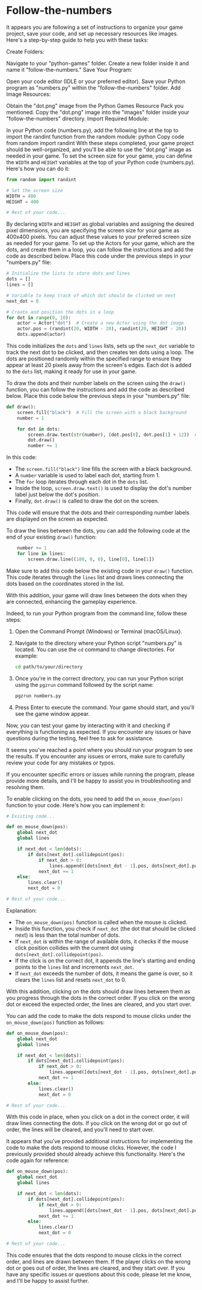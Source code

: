 # Follow-the-numbers
It appears you are following a set of instructions to organize your game project, save your code, and set up necessary resources like images. Here's a step-by-step guide to help you with these tasks:

Create Folders:

Navigate to your "python-games" folder.
Create a new folder inside it and name it "follow-the-numbers."
Save Your Program:

Open your code editor (IDLE or your preferred editor).
Save your Python program as "numbers.py" within the "follow-the-numbers" folder.
Add Image Resources:

Obtain the "dot.png" image from the Python Games Resource Pack you mentioned.
Copy the "dot.png" image into the "images" folder inside your "follow-the-numbers" directory.
Import Required Module:

In your Python code (numbers.py), add the following line at the top to import the randint function from the random module:
python
Copy code
from random import randint
With these steps completed, your game project should be well-organized, and you'll be able to use the "dot.png" image as needed in your game.
To set the screen size for your game, you can define the `WIDTH` and `HEIGHT` variables at the top of your Python code (numbers.py). Here's how you can do it:

```python
from random import randint

# Set the screen size
WIDTH = 400
HEIGHT = 400

# Rest of your code...
```

By declaring `WIDTH` and `HEIGHT` as global variables and assigning the desired pixel dimensions, you are specifying the screen size for your game as 400x400 pixels. You can adjust these values to your preferred screen size as needed for your game.
To set up the Actors for your game, which are the dots, and create them in a loop, you can follow the instructions and add the code as described below. Place this code under the previous steps in your "numbers.py" file:

```python
# Initialize the lists to store dots and lines
dots = []
lines = []

# Variable to keep track of which dot should be clicked on next
next_dot = 0

# Create and position the dots in a loop
for dot in range(0, 10):
    actor = Actor("dot")  # Create a new Actor using the dot image
    actor.pos = (randint(20, WIDTH - 20), randint(20, HEIGHT - 20))
    dots.append(actor)
```

This code initializes the `dots` and `lines` lists, sets up the `next_dot` variable to track the next dot to be clicked, and then creates ten dots using a loop. The dots are positioned randomly within the specified range to ensure they appear at least 20 pixels away from the screen's edges. Each dot is added to the `dots` list, making it ready for use in your game.

To draw the dots and their number labels on the screen using the `draw()` function, you can follow the instructions and add the code as described below. Place this code below the previous steps in your "numbers.py" file:

```python
def draw():
    screen.fill("black")  # Fill the screen with a black background
    number = 1

    for dot in dots:
        screen.draw.text(str(number), (dot.pos[0], dot.pos[1] + 12))  # Display the dot's number label
        dot.draw()
        number += 1
```

In this code:

- The `screen.fill("black")` line fills the screen with a black background.
- A `number` variable is used to label each dot, starting from 1.
- The `for` loop iterates through each dot in the `dots` list.
- Inside the loop, `screen.draw.text()` is used to display the dot's number label just below the dot's position.
- Finally, `dot.draw()` is called to draw the dot on the screen.

This code will ensure that the dots and their corresponding number labels are displayed on the screen as expected.

To draw the lines between the dots, you can add the following code at the end of your existing `draw()` function:

```python
    number += 1
    for line in lines:
        screen.draw.line((100, 0, 0), line[0], line[1])
```

Make sure to add this code below the existing code in your `draw()` function. This code iterates through the `lines` list and draws lines connecting the dots based on the coordinates stored in the list.

With this addition, your game will draw lines between the dots when they are connected, enhancing the gameplay experience.

Indeed, to run your Python program from the command line, follow these steps:

1. Open the Command Prompt (Windows) or Terminal (macOS/Linux).

2. Navigate to the directory where your Python script "numbers.py" is located. You can use the `cd` command to change directories. For example:

   ```bash
   cd path/to/your/directory
   ```

3. Once you're in the correct directory, you can run your Python script using the `pgzrun` command followed by the script name:

   ```bash
   pgzrun numbers.py
   ```

4. Press Enter to execute the command. Your game should start, and you'll see the game window appear.

Now, you can test your game by interacting with it and checking if everything is functioning as expected. If you encounter any issues or have questions during the testing, feel free to ask for assistance.

It seems you've reached a point where you should run your program to see the results. If you encounter any issues or errors, make sure to carefully review your code for any mistakes or typos.

If you encounter specific errors or issues while running the program, please provide more details, and I'll be happy to assist you in troubleshooting and resolving them.

To enable clicking on the dots, you need to add the `on_mouse_down(pos)` function to your code. Here's how you can implement it:

```python
# Existing code...

def on_mouse_down(pos):
    global next_dot
    global lines

    if next_dot < len(dots):
        if dots[next_dot].collidepoint(pos):
            if next_dot > 0:
                lines.append([dots[next_dot - 1].pos, dots[next_dot].pos])
            next_dot += 1
    else:
        lines.clear()
        next_dot = 0

# Rest of your code...
```

Explanation:

- The `on_mouse_down(pos)` function is called when the mouse is clicked.
- Inside this function, you check if `next_dot` (the dot that should be clicked next) is less than the total number of dots.
- If `next_dot` is within the range of available dots, it checks if the mouse click position collides with the current dot using `dots[next_dot].collidepoint(pos)`.
- If the click is on the correct dot, it appends the line's starting and ending points to the `lines` list and increments `next_dot`.
- If `next_dot` exceeds the number of dots, it means the game is over, so it clears the `lines` list and resets `next_dot` to 0.

With this addition, clicking on the dots should draw lines between them as you progress through the dots in the correct order. If you click on the wrong dot or exceed the expected order, the lines are cleared, and you start over.

You can add the code to make the dots respond to mouse clicks under the `on_mouse_down(pos)` function as follows:

```python
def on_mouse_down(pos):
    global next_dot
    global lines

    if next_dot < len(dots):
        if dots[next_dot].collidepoint(pos):
            if next_dot > 0:
                lines.append([dots[next_dot - 1].pos, dots[next_dot].pos])
            next_dot += 1
        else:
            lines.clear()
            next_dot = 0

# Rest of your code...
```

With this code in place, when you click on a dot in the correct order, it will draw lines connecting the dots. If you click on the wrong dot or go out of order, the lines will be cleared, and you'll need to start over.

It appears that you've provided additional instructions for implementing the code to make the dots respond to mouse clicks. However, the code I previously provided should already achieve this functionality. Here's the code again for reference:

```python
def on_mouse_down(pos):
    global next_dot
    global lines

    if next_dot < len(dots):
        if dots[next_dot].collidepoint(pos):
            if next_dot > 0:
                lines.append([dots[next_dot - 1].pos, dots[next_dot].pos])
            next_dot += 1
        else:
            lines.clear()
            next_dot = 0

# Rest of your code...
```

This code ensures that the dots respond to mouse clicks in the correct order, and lines are drawn between them. If the player clicks on the wrong dot or goes out of order, the lines are cleared, and they start over. If you have any specific issues or questions about this code, please let me know, and I'll be happy to assist further.




